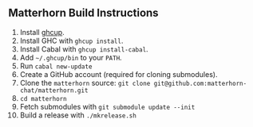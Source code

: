 Matterhorn Build Instructions
-----------------------------

1. Install [ghcup](https://www.haskell.org/ghcup/).
2. Install GHC with `ghcup install`.
3. Install Cabal with `ghcup install-cabal`.
4. Add `~/.ghcup/bin` to your `PATH`.
5. Run `cabal new-update`
6. Create a GitHub account (required for cloning submodules).
7. Clone the `matterhorn` source: `git clone git@github.com:matterhorn-chat/matterhorn.git`
8. `cd matterhorn`
9. Fetch submodules with `git submodule update --init`
10. Build a release with `./mkrelease.sh`
